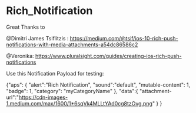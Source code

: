 # Rich_Notification

Great Thanks to 


 @Dimitri James Tsiflitzis : https://medium.com/@tsif/ios-10-rich-push-notifications-with-media-attachments-a54dc86586c2


 @Veronika: https://www.pluralsight.com/guides/creating-ios-rich-push-notifications

 Use this Notification Payload for testing:


 {"aps":
 {
 "alert":"Rich Notification",
 "sound":"default",
 "mutable-content": 1,
 "badge": 1,
 "category": "myCategoryName"
 },
 "data":{
 "attachment-url":"https://cdn-images-1.medium.com/max/1600/1*6sqVk4MLLtYAd0cg8tzOvg.png"
 }
 }

